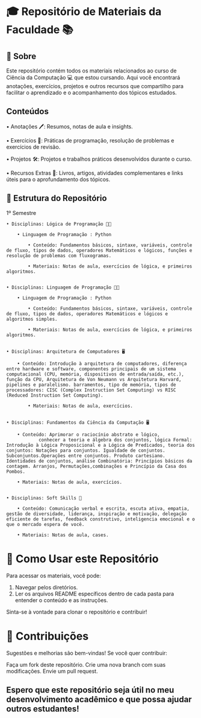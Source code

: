 # 🎓 Repositório de Materiais da Faculdade 📚

## 📝 Sobre
Este repositório contém todos os materiais relacionados ao curso de Ciência da Computação 💻 que estou cursando. 
Aqui você encontrará anotações, exercícios, projetos e outros recursos que compartilho para facilitar o aprendizado e o acompanhamento dos tópicos estudados.


## Conteúdos 
• Anotações 🖊️: Resumos, notas de aula e insights.

• Exercícios 🧠: Práticas de programação, resolução de problemas e exercícios de revisão.

• Projetos 🛠️: Projetos e trabalhos práticos desenvolvidos durante o curso.

• Recursos Extras 📖: Livros, artigos, atividades complementares e links úteis para o aprofundamento dos tópicos.

## 📂 Estrutura do Repositório
1º Semestre

    • Disciplinas: Lógica de Programação 🧑‍💻

        • Linguagem de Programação : Python

            • Conteúdo: Fundamentos básicos, sintaxe, variáveis, controle de fluxo, tipos de dados, operadores Matemáticos e lógicos, funções e resolução de problemas com fluxogramas.

            • Materiais: Notas de aula, exercícios de lógica, e primeiros algoritmos.


    • Disciplinas: Linguagem de Programação 🧑‍💻

        • Linguagem de Programação : Python

            • Conteúdo: Fundamentos básicos, sintaxe, variáveis, controle de fluxo, tipos de dados, operadores Matemáticos e lógicos e algoritmos simples.

            • Materiais: Notas de aula, exercícios de lógica, e primeiros algoritmos.


    • Disciplinas: Arquitetura de Computadores 🖥️

        • Conteúdo: Introdução à arquitetura de computadores, diferença entre hardware e software, componentes principais de um sistema computacional (CPU, memória, dispositivos de entrada/saída, etc.), função da CPU, Arquitetura de Von Neumann vs Arquitetura Harvard, pipelines e paralelismo. barramentos, tipo de memória, tipos de processadores: CISC (Complex Instruction Set Computing) vs RISC (Reduced Instruction Set Computing).  

            • Materiais: Notas de aula, exercícios.


    • Disciplinas: Fundamentos da Ciência da Computação 🖥️

        • Conteúdo: Aprimorar o raciocínio abstrato e lógico,
                conhecer a teoria e álgebra dos conjuntos, lógica Formal: Introdução à Lógica Proposicional e a Lógica de Predicados, teoria dos conjuntos: Notações para conjuntos. Igualdade de conjuntos. Subconjuntos.Operações entre conjuntos. Produto cartesiano. Identidades de conjuntos, análise Combinatória: Princípios básicos da contagem. Arranjos, Permutações,combinações e Princípio da Casa dos Pombos.

        • Materiais: Notas de aula, exercícios.
   

    • Disciplinas: Soft Skills 🧠

        • Conteúdo: Comunicação verbal e escrita, escuta ativa, empatia, gestão de diversidade, liderança, inspiração e motivação, delegação eficiente de tarefas, feedback construtivo, inteligencia emocional e o que o mercado espera de você.

        • Materiais: Notas de aula, cases.

            

# 🚀 Como Usar este Repositório
Para acessar os materiais, você pode:

1. Navegar pelos diretórios.
2. Ler os arquivos README específicos dentro de cada pasta para entender o conteúdo e as instruções.

Sinta-se à vontade para clonar o repositório e contribuir!

# 🤝 Contribuições
Sugestões e melhorias são bem-vindas! Se você quer contribuir:

Faça um fork deste repositório.
Crie uma nova branch com suas modificações.
Envie um pull request.


## Espero que este repositório seja útil no meu desenvolvimento acadêmico e que possa ajudar outros estudantes!